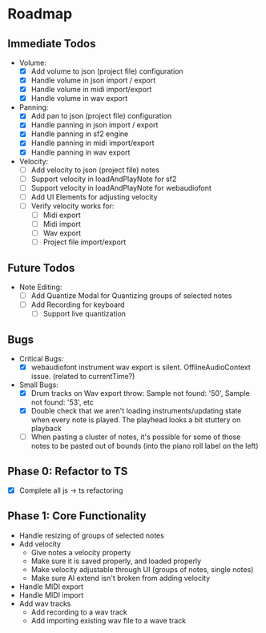 # Roadmap


## Immediate Todos
- Volume:
  - [x] Add volume to json (project file) configuration
  - [x] Handle volume in json import / export
  - [x] Handle volume in midi import/export
  - [x] Handle volume in wav export
- Panning:
  - [x] Add pan to json (project file) configuration
  - [x] Handle panning in json import / export
  - [x] Handle panning in sf2 engine
  - [x] Handle panning in midi import/export
  - [x] Handle panning in wav export
- Velocity:
  - [ ] Add velocity to json (project file) notes
  - [ ] Support velocity in loadAndPlayNote for sf2
  - [ ] Support velocity in loadAndPlayNote for webaudiofont
  - [ ] Add UI Elements for adjusting velocity
  - [ ] Verify velocity works for:
    - [ ] Midi export
    - [ ] Midi import
    - [ ] Wav export
    - [ ] Project file import/export

## Future Todos
- Note Editing:
  - [ ] Add Quantize Modal for Quantizing groups of selected notes
  - [ ] Add Recording for keyboard
    - [ ] Support live quantization

## Bugs
- Critical Bugs:
  - [x] webaudiofont instrument wav export is silent. OfflineAudioContext issue. (related to currentTime?)
- Small Bugs:
  - [x] Drum tracks on Wav export throw: Sample not found: '50', Sample not found: '53', etc
  - [x] Double check that we aren't loading instruments/updating state when every note is played. The playhead looks a bit stuttery on playback
  - [ ] When pasting a cluster of notes, it's possible for some of those notes to be pasted out of bounds (into the piano roll label on the left)

## Phase 0: Refactor to TS
- [x] Complete all js -> ts refactoring

## Phase 1: Core Functionality

- Handle resizing of groups of selected notes
- Add velocity
  - Give notes a velocity property
  - Make sure it is saved properly, and loaded properly
  - Make velocity adjustable through UI (groups of notes, single notes)
  - Make sure AI extend isn't broken from adding velocity
- Handle MIDI export
- Handle MIDI import
- Add wav tracks
  - Add recording to a wav track
  - Add importing existing wav file to a wave track
